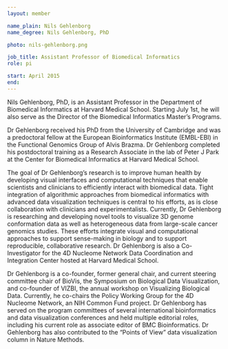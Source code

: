 ```yaml
---
layout: member

name_plain: Nils Gehlenborg
name_degree: Nils Gehlenborg, PhD

photo: nils-gehlenborg.png

job_title: Assistant Professor of Biomedical Informatics
role: pi

start: April 2015
end:
---
```

Nils Gehlenborg, PhD, is an Assistant Professor in the Department of Biomedical Informatics at Harvard Medical School. Starting July 1st, he will also serve as the Director of the Biomedical Informatics Master’s Programs.

Dr Gehlenborg received his PhD from the University of Cambridge and was a predoctoral fellow at the European Bioinformatics Institute (EMBL-EBI) in the Functional Genomics Group of Alvis Brazma. Dr Gehlenborg completed his postdoctoral training as a Research Associate in the lab of Peter J Park at the Center for Biomedical Informatics at Harvard Medical School. 
 
The goal of Dr Gehlenborg’s research is to improve human health by developing visual interfaces and computational techniques that enable scientists and clinicians to efficiently interact with biomedical data. Tight integration of algorithmic approaches from biomedical informatics with advanced data visualization techniques is central to his efforts, as is close collaboration with clinicians and experimentalists. Currently, Dr Gehlenborg is researching and developing novel tools to visualize 3D genome conformation data as well as heterogeneous data from large-scale cancer genomics studies. These efforts integrate visual and computational approaches to support sense-making in biology and to support reproducible, collaborative research. Dr Gehlenborg is also a Co-Investigator for the 4D Nucleome Network Data Coordination and Integration Center hosted at Harvard Medical School. 
 
Dr Gehlenborg is a co-founder, former general chair, and current steering committee chair of BioVis, the Symposium on Biological Data Visualization, and co-founder of VIZBI, the annual workshop on Visualizing Biological Data. Currently, he co-chairs the Policy Working Group for the 4D Nucleome Network, an NIH Common Fund project. Dr Gehlenborg  has served on the program committees of several international bioinformatics and data visualization conferences and held multiple editorial roles, including his current role as associate editor of BMC Bioinformatics. Dr Gehlenborg has also contributed to the “Points of View” data visualization column in Nature Methods.